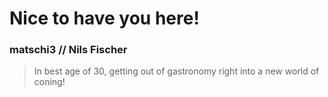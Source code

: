 # Nice to have you here!
### matschi3 // Nils Fischer
> In best age of 30, getting out of gastronomy right into a new world of coning!
